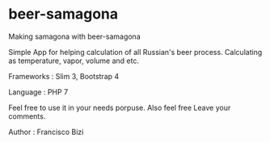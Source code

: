 # beer-samagona
Making samagona with beer-samagona

Simple App for helping calculation of all Russian's beer process. Calculating as temperature, vapor, volume and etc.

Frameworks : Slim 3, Bootstrap 4

Language : PHP 7

Feel free to use it in your needs porpuse. Also feel free Leave your comments.

Author : Francisco Bizi 
